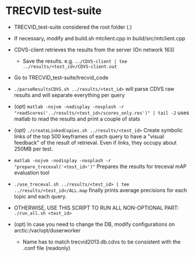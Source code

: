 TRECVID test-suite
====================

* TRECVID_test-suite considered the root folder (.)
* If necessary, modify and build.sh mtclient.cpp in build/src/mtclient.cpp
* CDVS-client retrieves the results from the server (On network 163)
	* Save the results. e.g. `../CDVS-client | tee ../results/<test_id>/CDVS-client.out`
* Go to TRECVID_test-suite/trecvid_code
* `./parseResultsCDVS.sh ../results/<test_id>` will parse CDVS raw results and will separate everything per query
* (opt) `matlab -nojvm -nodisplay -nosplash -r "readScores('../results/<test_id>/scores_only.res')" | tail -2` uses matlab to read the results and print a couple of stats
* (opt) `./createLinkedCopies.sh ../results/<test_id>` Create symbolic links of the top 500 keyframes of each query to have a "visual feedback" of the result of retrieval. Even if links, they occupy about 250MB per test.
* `matlab -nojvm -nodisplay -nosplash -r "prepare_treceval('<test_id>')"` Prepares the results for treceval mAP evaluation tool
* `./use_treceval.sh ../results/<test_id> | tee ../results/<test_id>/ALL.map` finally prints average precisions for each topic and each query.

* OTHERWISE, USE THIS SCRIPT TO RUN ALL NON-OPTIONAL PART: `./run_all.sh <test_id>`

* (opt) In case you need to change the DB, modify configurations on arctic:/var/opt/duserworker
	* Name has to match trecvid2013.db.cdvs to be consistent with the .conf file (readonly)
